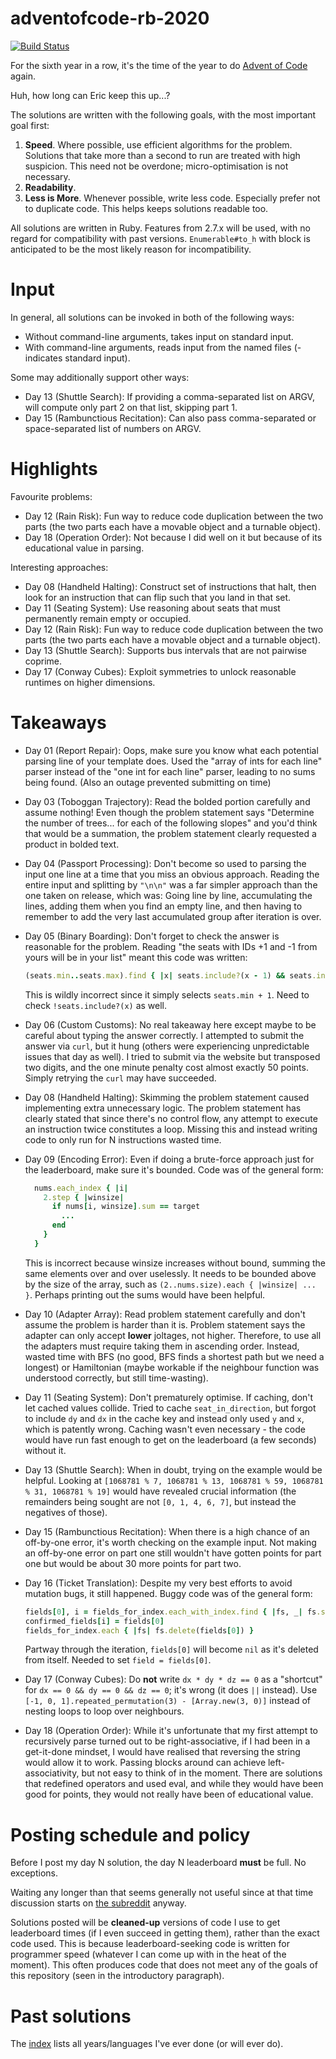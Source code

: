 # adventofcode-rb-2020

[![Build Status](https://travis-ci.org/petertseng/adventofcode-rb-2020.svg?branch=master)](https://travis-ci.org/petertseng/adventofcode-rb-2020)

For the sixth year in a row, it's the time of the year to do [Advent of Code](http://adventofcode.com) again.

Huh, how long can Eric keep this up...?

The solutions are written with the following goals, with the most important goal first:

1. **Speed**.
   Where possible, use efficient algorithms for the problem.
   Solutions that take more than a second to run are treated with high suspicion.
   This need not be overdone; micro-optimisation is not necessary.
2. **Readability**.
3. **Less is More**.
   Whenever possible, write less code.
   Especially prefer not to duplicate code.
   This helps keeps solutions readable too.

All solutions are written in Ruby.
Features from 2.7.x will be used, with no regard for compatibility with past versions.
`Enumerable#to_h` with block is anticipated to be the most likely reason for incompatibility.

# Input

In general, all solutions can be invoked in both of the following ways:

* Without command-line arguments, takes input on standard input.
* With command-line arguments, reads input from the named files (- indicates standard input).

Some may additionally support other ways:

* Day 13 (Shuttle Search): If providing a comma-separated list on ARGV, will compute only part 2 on that list, skipping part 1.
* Day 15 (Rambunctious Recitation): Can also pass comma-separated or space-separated list of numbers on ARGV.

# Highlights

Favourite problems:

* Day 12 (Rain Risk): Fun way to reduce code duplication between the two parts (the two parts each have a movable object and a turnable object).
* Day 18 (Operation Order): Not because I did well on it but because of its educational value in parsing.

Interesting approaches:

* Day 08 (Handheld Halting): Construct set of instructions that halt, then look for an instruction that can flip such that you land in that set.
* Day 11 (Seating System): Use reasoning about seats that must permanently remain empty or occupied.
* Day 12 (Rain Risk): Fun way to reduce code duplication between the two parts (the two parts each have a movable object and a turnable object).
* Day 13 (Shuttle Search): Supports bus intervals that are not pairwise coprime.
* Day 17 (Conway Cubes): Exploit symmetries to unlock reasonable runtimes on higher dimensions.

# Takeaways

* Day 01 (Report Repair): Oops, make sure you know what each potential parsing line of your template does.
  Used the "array of ints for each line" parser instead of the "one int for each line" parser, leading to no sums being found.
  (Also an outage prevented submitting on time)
* Day 03 (Toboggan Trajectory): Read the bolded portion carefully and assume nothing!
  Even though the problem statement says "Determine the number of trees... for each of the following slopes" and you'd think that would be a summation, the problem statement clearly requested a product in bolded text.
* Day 04 (Passport Processing): Don't become so used to parsing the input one line at a time that you miss an obvious approach.
  Reading the entire input and splitting by `"\n\n"` was a far simpler approach than the one taken on release, which was:
  Going line by line, accumulating the lines, adding them when you find an empty line, and then having to remember to add the very last accumulated group after iteration is over.
* Day 05 (Binary Boarding): Don't forget to check the answer is reasonable for the problem.
  Reading "the seats with IDs +1 and -1 from yours will be in your list" meant this code was written:

  ```ruby
  (seats.min..seats.max).find { |x| seats.include?(x - 1) && seats.include?(x + 1) }
  ```

  This is wildly incorrect since it simply selects `seats.min + 1`. Need to check `!seats.include?(x)` as well.
* Day 06 (Custom Customs): No real takeaway here except maybe to be careful about typing the answer correctly.
  I attempted to submit the answer via `curl`, but it hung (others were experiencing unpredictable issues that day as well).
  I tried to submit via the website but transposed two digits, and the one minute penalty cost almost exactly 50 points.
  Simply retrying the `curl` may have succeeded.
* Day 08 (Handheld Halting): Skimming the problem statement caused implementing extra unnecessary logic.
  The problem statement has clearly stated that since there's no control flow, any attempt to execute an instruction twice constitutes a loop.
  Missing this and instead writing code to only run for N instructions wasted time.
* Day 09 (Encoding Error): Even if doing a brute-force approach just for the leaderboard, make sure it's bounded.
  Code was of the general form:

  ```ruby
    nums.each_index { |i|
      2.step { |winsize|
        if nums[i, winsize].sum == target
          ...
        end
      }
    }
  ```

  This is incorrect because winsize increases without bound, summing the same elements over and over uselessly.
  It needs to be bounded above by the size of the array, such as `(2..nums.size).each { |winsize| ... }`.
  Perhaps printing out the sums would have been helpful.
* Day 10 (Adapter Array): Read problem statement carefully and don't assume the problem is harder than it is.
  Problem statement says the adapter can only accept **lower** joltages, not higher.
  Therefore, to use all the adapters must require taking them in ascending order.
  Instead, wasted time with BFS (no good, BFS finds a shortest path but we need a longest) or Hamiltonian (maybe workable if the neighbour function was understood correctly, but still time-wasting).
* Day 11 (Seating System): Don't prematurely optimise.
  If caching, don't let cached values collide.
  Tried to cache `seat_in_direction`, but forgot to include `dy` and `dx` in the cache key and instead only used `y` and `x`, which is patently wrong.
  Caching wasn't even necessary - the code would have run fast enough to get on the leaderboard (a few seconds) without it.
* Day 13 (Shuttle Search): When in doubt, trying on the example would be helpful.
  Looking at `[1068781 % 7, 1068781 % 13, 1068781 % 59, 1068781 % 31, 1068781 % 19]` would have revealed crucial information (the remainders being sought are not `[0, 1, 4, 6, 7]`, but instead the negatives of those).
* Day 15 (Rambunctious Recitation): When there is a high chance of an off-by-one error, it's worth checking on the example input.
  Not making an off-by-one error on part one still wouldn't have gotten points for part one but would be about 30 more points for part two.
* Day 16 (Ticket Translation): Despite my very best efforts to avoid mutation bugs, it still happened.
  Buggy code was of the general form:

  ```ruby
  fields[0], i = fields_for_index.each_with_index.find { |fs, _| fs.size == 1 }
  confirmed_fields[i] = fields[0]
  fields_for_index.each { |fs| fs.delete(fields[0]) }
  ```

  Partway through the iteration, `fields[0]` will become `nil` as it's deleted from itself.
  Needed to set `field = fields[0]`.
* Day 17 (Conway Cubes): Do **not** write `dx * dy * dz == 0` as a "shortcut" for `dx == 0 && dy == 0 && dz == 0`; it's wrong (it does `||` instead).
  Use `[-1, 0, 1].repeated_permutation(3) - [Array.new(3, 0)]` instead of nesting loops to loop over neighbours.
* Day 18 (Operation Order): While it's unfortunate that my first attempt to recursively parse turned out to be right-associative, if I had been in a get-it-done mindset, I would have realised that reversing the string would allow it to work. Passing blocks around can achieve left-associativity, but not easy to think of in the moment.
  There are solutions that redefined operators and used eval, and while they would have been good for points, they would not really have been of educational value.

# Posting schedule and policy

Before I post my day N solution, the day N leaderboard **must** be full.
No exceptions.

Waiting any longer than that seems generally not useful since at that time discussion starts on [the subreddit](https://www.reddit.com/r/adventofcode) anyway.

Solutions posted will be **cleaned-up** versions of code I use to get leaderboard times (if I even succeed in getting them), rather than the exact code used.
This is because leaderboard-seeking code is written for programmer speed (whatever I can come up with in the heat of the moment).
This often produces code that does not meet any of the goals of this repository (seen in the introductory paragraph).

# Past solutions

The [index](https://github.com/petertseng/adventofcode-common/blob/master/index.md) lists all years/languages I've ever done (or will ever do).

